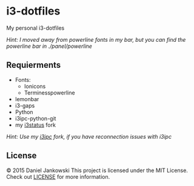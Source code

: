 # i3-dotfiles

My personal i3-dotfiles

*Hint: I moved away from powerline fonts in my bar, but you can find the powerline bar in ./panel/powerline*

## Requierments

- Fonts:
  - Ionicons
  - Terminesspowerline
- lemonbar
- i3-gaps
- Python
- i3ipc-python-git
- my [i3status](https://github.com/dj95/i3status) fork

*Hint: Use my [i3ipc](https://github.com/dj95/i3ipc-python) fork, if you have reconnection issues with i3ipc*

## License

© 2015 Daniel Jankowski
This project is licensed under the MIT License.
Check out [LICENSE](./LICENSE) for more information.
